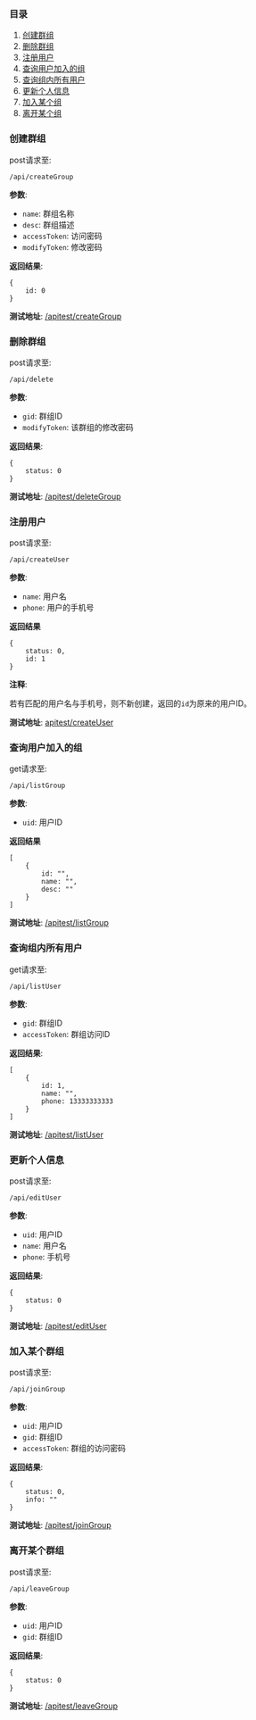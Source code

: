 ### 目录

1.  [创建群组](#createGroup)
2.  [删除群组](#deleteGroup)
3.  [注册用户](#createUser)
4.  [查询用户加入的组](#listGroup)
5.  [查询组内所有用户](#listUser)
6.  [更新个人信息](#editUser)
7.  [加入某个组](#joinGroup)
8.  [离开某个组](#leaveGroup)

<h3 id="createGroup">创建群组</h3>

post请求至:

<pre><code>/api/createGroup</code></pre>

**参数**:

*   `name`: 群组名称
*   `desc`: 群组描述
*   `accessToken`: 访问密码
*   `modifyToken`: 修改密码

**返回结果**:

<pre><code>{
    id: 0
}</code></pre>

**测试地址**: [/apitest/createGroup](/apitest/createGroup)

<h3 id="deleteGroup">删除群组</h3>

post请求至:

<pre><code>/api/delete</code></pre>

**参数**:

*   `gid`: 群组ID
*   `modifyToken`: 该群组的修改密码

**返回结果**:

<pre><code>{
    status: 0
}</code></pre>

**测试地址**: [/apitest/deleteGroup](/apitest/deleteGroup)

<h3 id="createUser">注册用户</h3>

post请求至:

<pre><code>/api/createUser</code></pre>

**参数**:

*   `name`: 用户名
*   `phone`: 用户的手机号

**返回结果**

<pre><code>{
    status: 0,
    id: 1
}</code></pre>

**注释**:

若有匹配的用户名与手机号，则不新创建，返回的`id`为原来的用户ID。

**测试地址**: [apitest/createUser](/apitest/createUser)

<h3 id="listGroup">查询用户加入的组</h3>

get请求至:

<pre><code>/api/listGroup</code></pre>

**参数**:

*   `uid`: 用户ID

**返回结果**

<pre><code>[
    {
        id: "",
        name: "",
        desc: ""
    }
]</code></pre>

**测试地址**: [/apitest/listGroup](/apitest/listGroup)

<h3 id="listUser">查询组内所有用户</h3>

get请求至:

<pre><code>/api/listUser</code></pre>

**参数**:

*   `gid`: 群组ID
*   `accessToken`: 群组访问ID

**返回结果**:

<pre><code>[
    {
        id: 1,
        name: "",
        phone: 13333333333
    }
]</code></pre>

**测试地址**: [/apitest/listUser](/apitest/listUser)

<h3 id="editUser">更新个人信息</h3>

post请求至:

<pre><code>/api/editUser</code></pre>

**参数**:

*   `uid`: 用户ID
*   `name`: 用户名
*   `phone`: 手机号

**返回结果**:

<pre><code>{
    status: 0
}</code></pre>

**测试地址**: [/apitest/editUser](/apitest/editUser)

<h3 id="joinGroup">加入某个群组</h3>

post请求至:

<pre><code>/api/joinGroup</code></pre>

**参数**:

*   `uid`: 用户ID
*   `gid`: 群组ID
*   `accessToken`: 群组的访问密码

**返回结果**:

<pre><code>{
    status: 0,
    info: ""
}</code></pre>

**测试地址**: [/apitest/joinGroup](/apitest/joinGroup)

<h3 id="leaveGroup">离开某个群组</h3>

post请求至:

<pre><code>/api/leaveGroup</code></pre>

**参数**:

*   `uid`: 用户ID
*   `gid`: 群组ID

**返回结果**:

<pre><code>{
    status: 0
}</code></pre>

**测试地址**: [/apitest/leaveGroup](/apitest/leaveGroup)
